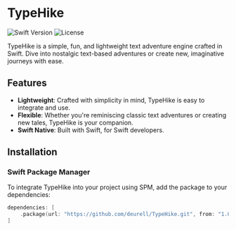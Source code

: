 # TypeHike

![Swift Version](https://img.shields.io/badge/Swift-5.8-orange.svg)
![License](https://img.shields.io/badge/License-MIT-blue.svg)

TypeHike is a simple, fun, and lightweight text adventure engine crafted in Swift. Dive into nostalgic text-based adventures or create new, imaginative journeys with ease.

## Features

- **Lightweight**: Crafted with simplicity in mind, TypeHike is easy to integrate and use.
- **Flexible**: Whether you're reminiscing classic text adventures or creating new tales, TypeHike is your companion.
- **Swift Native**: Built with Swift, for Swift developers.

## Installation

### Swift Package Manager

To integrate TypeHike into your project using SPM, add the package to your dependencies:

```swift
dependencies: [
    .package(url: "https://github.com/deurell/TypeHike.git", from: "1.0.5")
]
